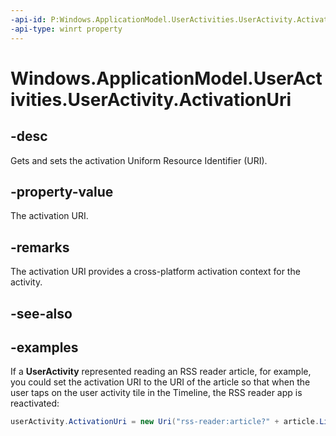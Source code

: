 ```yaml
---
-api-id: P:Windows.ApplicationModel.UserActivities.UserActivity.ActivationUri
-api-type: winrt property
---
```


<!-- Property syntax.
public Uri ActivationUri { get;  set; }
-->

# Windows.ApplicationModel.UserActivities.UserActivity.ActivationUri

## -desc

Gets and sets the activation Uniform Resource Identifier (URI).

## -property-value

The activation URI.

## -remarks

The activation URI provides a cross-platform activation context for the activity.

## -see-also

## -examples

If a **UserActivity** represented reading an RSS reader article, for example, you could  set the activation URI to the URI of the article so that when the user taps on the user activity tile in the Timeline, the RSS reader app is reactivated:

```cs
userActivity.ActivationUri = new Uri("rss-reader:article?" + article.Link);
```
